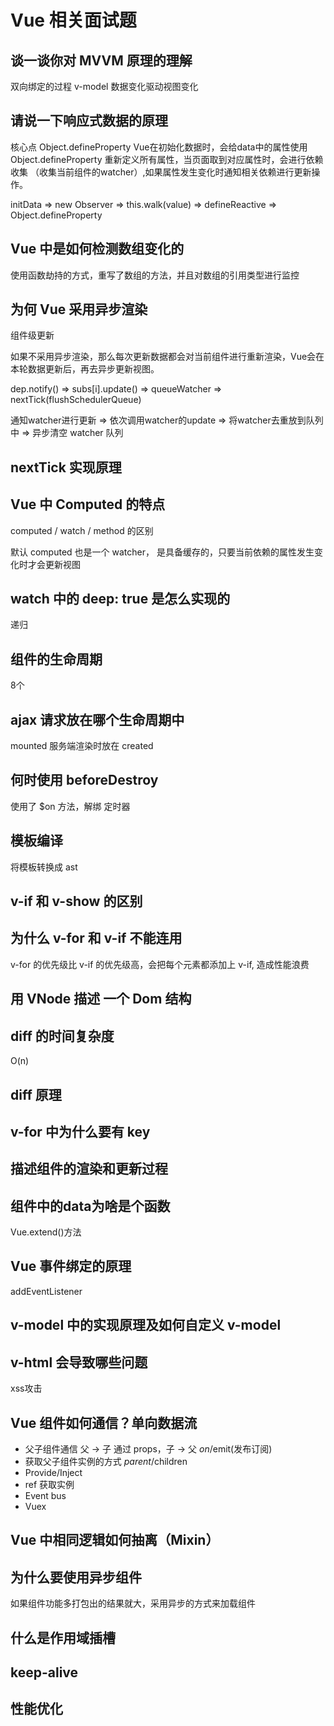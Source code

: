 # Vue 相关面试题

## 谈一谈你对 MVVM 原理的理解

双向绑定的过程 v-model 数据变化驱动视图变化

## 请说一下响应式数据的原理

核心点 Object.defineProperty
Vue在初始化数据时，会给data中的属性使用 Object.defineProperty 重新定义所有属性，当页面取到对应属性时，会进行依赖收集 （收集当前组件的watcher）,如果属性发生变化时通知相关依赖进行更新操作。

initData => new Observer => this.walk(value) => defineReactive => Object.defineProperty

## Vue 中是如何检测数组变化的

使用函数劫持的方式，重写了数组的方法，并且对数组的引用类型进行监控

## 为何 Vue 采用异步渲染

组件级更新

如果不采用异步渲染，那么每次更新数据都会对当前组件进行重新渲染，Vue会在本轮数据更新后，再去异步更新视图。

dep.notify() => subs[i].update() => queueWatcher => nextTick(flushSchedulerQueue)

通知watcher进行更新 => 依次调用watcher的update => 将watcher去重放到队列中 => 异步清空 watcher 队列

## nextTick 实现原理


## Vue 中 Computed 的特点

computed / watch / method 的区别

默认 computed 也是一个 watcher， 是具备缓存的，只要当前依赖的属性发生变化时才会更新视图

## watch 中的 deep: true 是怎么实现的

递归

## 组件的生命周期 

8个

## ajax 请求放在哪个生命周期中

mounted 服务端渲染时放在 created

## 何时使用 beforeDestroy

使用了 $on 方法，解绑
定时器

## 模板编译
将模板转换成 ast 

## v-if 和 v-show 的区别

## 为什么 v-for 和 v-if 不能连用

v-for 的优先级比 v-if 的优先级高，会把每个元素都添加上 v-if, 造成性能浪费

## 用 VNode 描述 一个 Dom 结构

## diff 的时间复杂度

O(n)

## diff 原理

## v-for 中为什么要有 key

## 描述组件的渲染和更新过程

## 组件中的data为啥是个函数

Vue.extend()方法

## Vue 事件绑定的原理

addEventListener

## v-model 中的实现原理及如何自定义 v-model

## v-html 会导致哪些问题

xss攻击

## Vue 组件如何通信？单向数据流
- 父子组件通信 父 -> 子 通过 props，子 -> 父 $on/$emit(发布订阅)
- 获取父子组件实例的方式 $parent/$children
- Provide/Inject
- ref 获取实例
- Event bus
- Vuex

## Vue 中相同逻辑如何抽离（Mixin）

## 为什么要使用异步组件

如果组件功能多打包出的结果就大，采用异步的方式来加载组件

## 什么是作用域插槽

## keep-alive

## 性能优化
